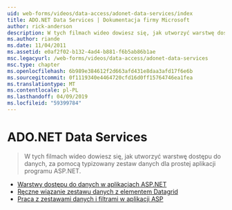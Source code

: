 ```yaml
---
uid: web-forms/videos/data-access/adonet-data-services/index
title: ADO.NET Data Services | Dokumentacja firmy Microsoft
author: rick-anderson
description: W tych filmach wideo dowiesz się, jak utworzyć warstwę dostępu do danych, za pomocą typizowany zestaw danych dla prostej aplikacji programu ASP.NET.
ms.author: riande
ms.date: 11/04/2011
ms.assetid: e0af2f02-b132-4ad4-b881-f6b5ab86b1ae
msc.legacyurl: /web-forms/videos/data-access/adonet-data-services
msc.type: chapter
ms.openlocfilehash: 6b989e384612f2d663afd431e8daa3afd17f6e6b
ms.sourcegitcommit: 0f1119340e4464720cfd16d0ff15764746ea1fea
ms.translationtype: MT
ms.contentlocale: pl-PL
ms.lasthandoff: 04/09/2019
ms.locfileid: "59399784"
---
```

# <a name="adonet-data-services"></a>ADO.NET Data Services

> W tych filmach wideo dowiesz się, jak utworzyć warstwę dostępu do danych, za pomocą typizowany zestaw danych dla prostej aplikacji programu ASP.NET.


- [Warstwy dostępu do danych w aplikacjach ASP.NET](data-access-layers-in-aspnet-applications.md)
- [Ręczne wiązanie zestawu danych z elementem Datagrid](how-to-manually-bind-a-dataset-to-a-datagrid.md)
- [Praca z zestawami danych i filtrami w aplikacji ASP](how-to-work-with-datasets-and-filters-from-an-asp-application.md)

